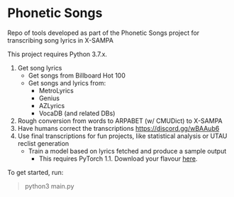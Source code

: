 # Phonetic Songs
Repo of tools developed as part of the Phonetic Songs project for transcribing song lyrics in X-SAMPA

This project requires Python 3.7.x. 

1. Get song lyrics
    * Get songs from Billboard Hot 100
    * Get songs and lyrics from:
      * MetroLyrics
      * Genius
      * AZLyrics
      * VocaDB (and related DBs)
2. Rough conversion from words to ARPABET (w/ CMUDict) to X-SAMPA
3. Have humans correct the transcriptions https://discord.gg/wBAAub6
4. Use final transcriptions for fun projects, like statistical analysis or UTAU reclist generation
    * Train a model based on lyrics fetched and produce a sample output
      * This requires PyTorch 1.1. Download your flavour [here](https://pytorch.org/get-started/previous-versions/#v110).

To get started, run:
> python3 main.py